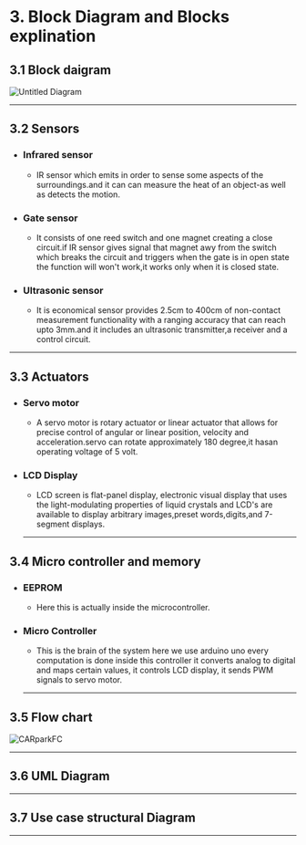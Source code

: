 

 # 3. Block Diagram and Blocks explination
   ## 3.1 Block daigram
  
  ![Untitled Diagram](https://user-images.githubusercontent.com/98831772/155781662-5d3a7bac-73cc-4588-a772-1342c4873179.png)
  
--------
## 3.2 Sensors
 * ### Infrared sensor
     * IR sensor which emits in order to sense some aspects of the surroundings.and it can can measure the heat of an object-as well as detects the motion.
 * ### Gate sensor
     * It consists of one reed switch and one magnet creating a close circuit.if IR sensor gives signal that magnet awy from the switch which breaks the circuit and triggers when the gate is in open state the function will won't work,it works only when it is closed state.
 * ### Ultrasonic sensor
     * It is economical sensor provides 2.5cm to 400cm of non-contact measurement functionality with a ranging accuracy that can reach upto 3mm.and it includes an ultrasonic transmitter,a receiver and a control circuit.
 --------
 ## 3.3  Actuators
 * ### Servo motor
     * A servo motor is rotary actuator or linear actuator that allows for precise control of angular or linear position, velocity and acceleration.servo can rotate approximately 180 degree,it hasan operating voltage of 5 volt.
 * ### LCD Display
     * LCD screen is flat-panel display, electronic visual display that uses the light-modulating properties of liquid crystals and LCD's are available to display arbitrary images,preset words,digits,and 7-segment displays.
     -------
  ## 3.4 Micro controller and memory
  * ### EEPROM
    * Here this is actually inside the microcontroller.
* ### Micro Controller 
    * This is the brain of the system here we use arduino uno every computation is done inside this controller it converts analog to digital and maps certain values, it controls LCD display, it sends PWM signals to servo motor.
     ---------------------
## 3.5 Flow chart

![CARparkFC](https://user-images.githubusercontent.com/98831772/155834454-6f89fee3-2eca-4dbc-a2d1-6ee1d5007b8c.png)


----

## 3.6 UML Diagram


-------------------

## 3.7 Use case structural Diagram


---------------------------
